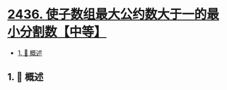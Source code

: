 # [2436. 使子数组最大公约数大于一的最小分割数【中等】](https://github.com/Tdahuyou/TNotes.leetcode/tree/main/notes/2436.%20%E4%BD%BF%E5%AD%90%E6%95%B0%E7%BB%84%E6%9C%80%E5%A4%A7%E5%85%AC%E7%BA%A6%E6%95%B0%E5%A4%A7%E4%BA%8E%E4%B8%80%E7%9A%84%E6%9C%80%E5%B0%8F%E5%88%86%E5%89%B2%E6%95%B0%E3%80%90%E4%B8%AD%E7%AD%89%E3%80%91)

<!-- region:toc -->

- [1. 📝 概述](#1--概述)

<!-- endregion:toc -->

## 1. 📝 概述
